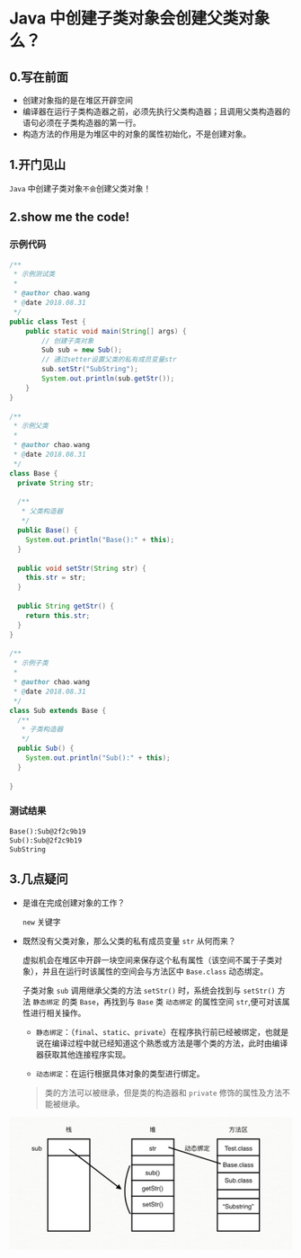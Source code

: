 # Java 中创建子类对象会创建父类对象么？
## 0.写在前面
- 创建对象指的是在堆区开辟空间
- 编译器在运行子类构造器之前，必须先执行父类构造器；且调用父类构造器的语句必须在子类构造器的第一行。
- 构造方法的作用是为堆区中的对象的属性初始化，不是创建对象。

## 1.开门见山
 `Java` 中创建子类对象`不会`创建父类对象！

## 2.show me the code!

### 示例代码
```java
/**
 * 示例测试类
 *
 * @author chao.wang
 * @date 2018.08.31
 */
public class Test {
    public static void main(String[] args) {
        // 创建子类对象
        Sub sub = new Sub();
        // 通过setter设置父类的私有成员变量str
        sub.setStr("SubString");
        System.out.println(sub.getStr());
    }
}

/**
 * 示例父类
 *
 * @author chao.wang
 * @date 2018.08.31
 */
class Base {
  private String str;

  /**
   * 父类构造器
   */
  public Base() {
    System.out.println("Base():" + this);
  }

  public void setStr(String str) {
    this.str = str;
  }

  public String getStr() {
    return this.str;
  }
}

/**
 * 示例子类
 *
 * @author chao.wang
 * @date 2018.08.31
 */
class Sub extends Base {
  /**
   * 子类构造器
   */
  public Sub() {
    System.out.println("Sub():" + this);
  }

}

```
### 测试结果

```
Base():Sub@2f2c9b19
Sub():Sub@2f2c9b19
SubString
```

## 3.几点疑问
- 是谁在完成创建对象的工作？
 
    `new` 关键字

- 既然没有父类对象，那么父类的私有成员变量 `str` 从何而来？

    虚拟机会在堆区中开辟一块空间来保存这个私有属性（该空间不属于子类对象），并且在运行时该属性的空间会与方法区中 `Base.class` 动态绑定。
    
    子类对象 `sub` 调用继承父类的方法 `setStr()` 时，系统会找到与 `setStr()` 方法 `静态绑定` 的类 `Base`，再找到与 `Base` 类 `动态绑定` 的属性空间 `str`,便可对该属性进行相关操作。
    
    - `静态绑定`：（`final`、`static`、`private`）在程序执行前已经被绑定，也就是说在编译过程中就已经知道这个熟悉或方法是哪个类的方法，此时由编译器获取其他连接程序实现。
    
    - `动态绑定`：在运行根据具体对象的类型进行绑定。
    
    > 类的方法可以被继承，但是类的构造器和 `private` 修饰的属性及方法不能被继承。
    
![内存图](../../static/base/extends_01)

